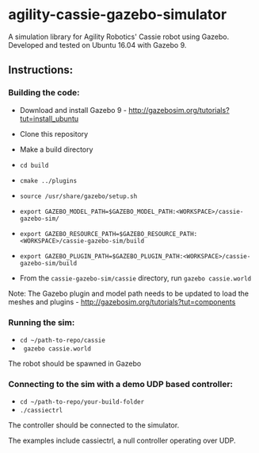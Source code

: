 # agility-cassie-gazebo-simulator

A simulation library for Agility Robotics' Cassie robot using Gazebo.
Developed and tested on Ubuntu 16.04 with Gazebo 9.

## Instructions:

### Building the code:
* Download and install Gazebo 9 - http://gazebosim.org/tutorials?tut=install_ubuntu
* Clone this repository
* Make a build directory
* `cd build`
* `cmake ../plugins`

* `source /usr/share/gazebo/setup.sh` 
* `export GAZEBO_MODEL_PATH=$GAZEBO_MODEL_PATH:<WORKSPACE>/cassie-gazebo-sim/`
* `export GAZEBO_RESOURCE_PATH=$GAZEBO_RESOURCE_PATH:<WORKSPACE>/cassie-gazebo-sim/build`
* `export GAZEBO_PLUGIN_PATH=$GAZEBO_PLUGIN_PATH:<WORKSPACE>/cassie-gazebo-sim/build`
* From the `cassie-gazebo-sim/cassie` directory, run `gazebo cassie.world`

Note: The Gazebo plugin and model path needs to be updated to load the meshes and plugins - http://gazebosim.org/tutorials?tut=components

### Running the sim:
* `cd ~/path-to-repo/cassie`
* ` gazebo cassie.world`

The robot should be spawned in Gazebo

### Connecting to the sim with a demo UDP based controller:
* `cd ~/path-to-repo/your-build-folder`
* `./cassiectrl`

The controller should be connected to the simulator.

The examples include cassiectrl, a null controller operating over UDP.
